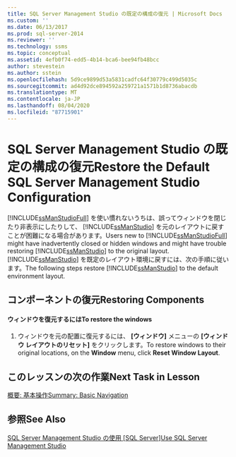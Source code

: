```yaml
---
title: SQL Server Management Studio の既定の構成の復元 | Microsoft Docs
ms.custom: ''
ms.date: 06/13/2017
ms.prod: sql-server-2014
ms.reviewer: ''
ms.technology: ssms
ms.topic: conceptual
ms.assetid: 4efb0f74-edd5-4b14-bca6-bee94fb48bcc
author: stevestein
ms.author: sstein
ms.openlocfilehash: 5d9ce9899d53a5831cadfc64f30779c499d5035c
ms.sourcegitcommit: ad4d92dce894592a259721a1571b1d8736abacdb
ms.translationtype: MT
ms.contentlocale: ja-JP
ms.lasthandoff: 08/04/2020
ms.locfileid: "87715901"
---
```

# <a name="restore-the-default-sql-server-management-studio-configuration"></a><span data-ttu-id="61ecc-102">SQL Server Management Studio の既定の構成の復元</span><span class="sxs-lookup"><span data-stu-id="61ecc-102">Restore the Default SQL Server Management Studio Configuration</span></span>
  <span data-ttu-id="61ecc-103">[!INCLUDE[ssManStudioFull](../../includes/ssmanstudiofull-md.md)] を使い慣れないうちは、誤ってウィンドウを閉じたり非表示にしたりして、 [!INCLUDE[ssManStudio](../../includes/ssmanstudio-md.md)] を元のレイアウトに戻すことが困難になる場合があります。</span><span class="sxs-lookup"><span data-stu-id="61ecc-103">Users new to [!INCLUDE[ssManStudioFull](../../includes/ssmanstudiofull-md.md)] might have inadvertently closed or hidden windows and might have trouble restoring [!INCLUDE[ssManStudio](../../includes/ssmanstudio-md.md)] to the original layout.</span></span> <span data-ttu-id="61ecc-104">[!INCLUDE[ssManStudio](../../includes/ssmanstudio-md.md)] を既定のレイアウト環境に戻すには、次の手順に従います。</span><span class="sxs-lookup"><span data-stu-id="61ecc-104">The following steps restore [!INCLUDE[ssManStudio](../../includes/ssmanstudio-md.md)] to the default environment layout.</span></span>  
  
## <a name="restoring-components"></a><span data-ttu-id="61ecc-105">コンポーネントの復元</span><span class="sxs-lookup"><span data-stu-id="61ecc-105">Restoring Components</span></span>  
  
#### <a name="to-restore-the-windows"></a><span data-ttu-id="61ecc-106">ウィンドウを復元するには</span><span class="sxs-lookup"><span data-stu-id="61ecc-106">To restore the windows</span></span>  
  
1.  <span data-ttu-id="61ecc-107">ウィンドウを元の配置に復元するには、 **[ウィンドウ]** メニューの **[ウィンドウ レイアウトのリセット]** をクリックします。</span><span class="sxs-lookup"><span data-stu-id="61ecc-107">To restore windows to their original locations, on the **Window** menu, click **Reset Window Layout**.</span></span>  
  
## <a name="next-task-in-lesson"></a><span data-ttu-id="61ecc-108">このレッスンの次の作業</span><span class="sxs-lookup"><span data-stu-id="61ecc-108">Next Task in Lesson</span></span>  
 [<span data-ttu-id="61ecc-109">概要: 基本操作</span><span class="sxs-lookup"><span data-stu-id="61ecc-109">Summary: Basic Navigation</span></span>](lesson-1-9-summary-basic-navigation.md)  
  
## <a name="see-also"></a><span data-ttu-id="61ecc-110">参照</span><span class="sxs-lookup"><span data-stu-id="61ecc-110">See Also</span></span>  
 <span data-ttu-id="61ecc-111">[SQL Server Management Studio の使用 [SQL Server]](../sql-server-management-studio-ssms.md)</span><span class="sxs-lookup"><span data-stu-id="61ecc-111">[Use SQL Server Management Studio](../sql-server-management-studio-ssms.md)</span></span>  
  
  
